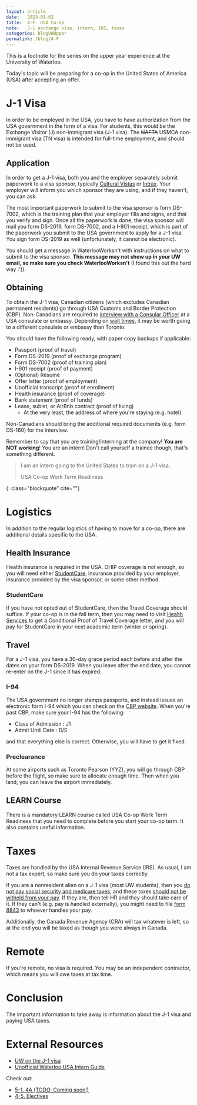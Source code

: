 ```yaml
---
layout: article
date:   2023-01-02
title:  4-F. USA Co-op
note:   J-1 exchange visa, intern, IRS, taxes
categories: blogUWUpper
permalink: /blog/4-F
---
```

This is a footnote for the series on the upper year experience at the University of Waterloo.

Today's topic will be preparing for a co-op in the United States of America (USA) after accepting an offer.

# J-1 Visa

In order to be employed in the USA, you have to have authorization from the USA government in the form of a visa. For students, this would be the Exchange Visitor (J) non-immigrant visa (J-1 visa). The ~~NAFTA~~ USMCA non-immigrant visa (TN visa) is intended for full-time employment, and should not be used.

## Application

In order to get a J-1 visa, both you and the employer separately submit paperwork to a visa sponsor, typically [Cultural Vistas](https://culturalvistas.org/) or [Intrax](https://www.intraxinc.com/). Your employer will inform you which sponsor they are using, and if they haven't, you can ask.

The most important paperwork to submit to the visa sponsor is form DS-7002, which is the training plan that your employer fills and signs, and that you verify and sign. Once all the paperwork is done, the visa sponsor will mail you form DS-2019, form DS-7002, and a I-901 receipt, which is part of the paperwork you submit to the USA government to apply for a J-1 visa. You sign form DS-2019 as well (unfortunately, it cannot be electronic).

You should get a message in WaterlooWorksn't with instructions on what to submit to the visa sponsor. **This message may not show up in your UW email, so make sure you check WaterlooWorksn't** (I found this out the hard way :')).

## Obtaining

To obtain the J-1 visa, Canadian citizens (which excludes Canadian permanent residents) go through USA Customs and Border Protection (CBP). Non-Canadians are required to [interview with a Consular Officer](https://j1visa.state.gov/participants/how-to-apply/interviews-documents/) at a USA consulate or embassy. Depending on [wait times](https://travel.state.gov/content/travel/en/us-visas/visa-information-resources/wait-times.html), it may be worth going to a different consulate or embassy than Toronto.

You should have the following ready, with paper copy backups if applicable:

* Passport (proof of travel)
* Form DS-2019 (proof of exchange program)
* Form DS-7002 (proof of training plan)
* I-901 receipt (proof of payment)
* (Optional) R&eacute;sum&eacute;
* Offer letter (proof of employment)
* Unofficial transcript (proof of enrollment)
* Health insurance (proof of coverage)
* Bank statement (proof of funds)
* Lease, sublet, or AirBnb contract (proof of living)
    * At the very least, the address of where you're staying (e.g. hotel)

Non-Canadians should bring the additional required documents (e.g. form DS-160) for the interview.

Remember to say that you are training/interning at the company! **You are NOT working**! You are an intern! Don't call yourself a trainee though, that's something different.

> I am an intern going to the United States to train on a J-1 visa.
> <footer class="blockquote-footer">USA Co-op Work Term Readiness</footer>
{: class="blockquote" cite=""}

# Logistics

In addition to the regular logistics of having to move for a co-op, there are additional details specific to the USA.

## Health Insurance

Health insurance is required in the USA. OHIP coverage is not enough, so you will need either [StudentCare](https://studentcare.ca/rte/en/IHaveAPlan_WUSA_Travel_TravelCoverage), insurance provided by your employer, insurance provided by the visa sponsor, or some other method.

### StudentCare

If you have not opted out of StudentCare, then the Travel Coverage should suffice. If your co-op is in the fall term, then you may need to visit [Health Services](https://uwaterloo.ca/campus-wellness/health-services/student-medical-clinic) to get a Conditional Proof of Travel Coverage letter, and you will pay for StudentCare in your next academic term (winter or spring).

## Travel

For a J-1 visa, you have a 30-day grace period each before and after the dates on your form DS-2019. When you leave after the end date, you cannot re-enter on the J-1 since it has expired.

### I-94

The USA government no longer stamps passports, and instead issues an electronic form I-94 which you can check on the [CBP website](https://i94.cbp.dhs.gov/I94/#/recent-search). When you're past CBP, make sure your I-94 has the following:

* Class of Admission : J1
* Admit Until Date : D/S

and that everything else is correct. Otherwise, you will have to get it fixed.

### Preclearance

At some airports such as Toronto Pearson (YYZ), you will go through CBP before the flight, so make sure to allocate enough time. Then when you land, you can leave the airport immediately.

## LEARN Course

There is a mandatory LEARN course called USA Co-op Work Term Readiness that you need to complete before you start your co-op term. It also contains useful information.

# Taxes

Taxes are handled by the USA Internal Revenue Service (IRS). As usual, I am not a tax expert, so make sure you do your taxes correctly.

If you are a nonresident alien on a J-1 visa (most UW students), then you [do not pay social security and medicare taxes](https://www.irs.gov/individuals/taxation-of-alien-individuals-by-immigration-status-j-1#collapseCollapsible1654182512239), and these taxes [should not be witheld from your pay](https://www.irs.gov/publications/p519#en_US_2021_publink1000222692). If they are, then tell HR and they should take care of it. If they can't (e.g. pay is handled externally), you might need to file [form 8843](https://www.irs.gov/forms-pubs/about-form-8843) to whoever handles your pay.

Additionally, the Canada Revenue Agency (CRA) will tax whatever is left, so at the end you will be taxed as though you were always in Canada.

# Remote

If you're remote, no visa is required. You may be an independent contractor, which means you will owe taxes at tax time.

# Conclusion

The important information to take away is information about the J-1 visa and paying USA taxes.

# External Resources

* [UW on the J-1 visa](https://uwaterloo.ca/co-operative-education/work-abroad/visa-permits/us-j1-visa)
* [Unofficial Waterloo USA Intern Guide](https://stephenholiday.com/Unofficial-Waterloo-USA-Intern-Guide/)

Check out:

* [5-1. 4A (TODO: Coming soon!)](/blog)
* [4-5. Electives](/blog/4-5)
